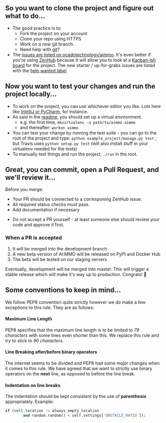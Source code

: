 ## So you want to **clone** the project and figure out **what** to do...
* The good practice is to: 
    * Fork the project on your account
    * Clone your repo using HTTPS
    * Work on a new git branch.
    * Need help with [git](https://git-scm.com/docs/gittutorial)?
* The [issues are listed on ocadotechnology/aimmo](https://github.com/ocadotechnology/aimmo/issues). 
It's even better if you're using [ZenHub](https://www.zenhub.com/) because it will allow you to look at a [Kanban-ish board](https://github.com/ocadotechnology/aimmo/issues#boards) for the project.
The new starter / up-for-grabs issues are listed with the [help wanted label](https://github.com/ocadotechnology/aimmo/labels/help%20wanted)

## Now you want to **test** your changes and **run** the project locally...
* To work on the project, you can use whichever editor you like. Lots here like [IntelliJ or PyCharm](https://www.jetbrains.com/), for instance.
* As said in the [readme](https://github.com/ocadotechnology/aimmo), you should set up a virtual environment. 
    * e.g. the first time, `mkvirtualenv -a path/to/aimmo aimmo`
    * and thereafter: `workon aimmo`
* You can test your change by running the test suite - you can go to the root of the project and type: `python example_project/manage.py test` ; but Travis uses `python setup.py test` (will also install stuff in your virtualenv needed for the tests)
* To manually test things and run the project, `./run` in the root.

## Great, you can **commit**, open a **Pull Request**, and we'll **review** it...

Before you merge:
- Your PR should be connected to a corresponing ZenHub issue.
- All required status checks must pass.
- Add documentation if necessary

* Do not accept a PR yourself - at least someone else should review your code and approve it first.

### When a PR is accepted

1. It will be merged into the  development branch
2. A new beta version of AI:MMO will be released on PyPI and Docker Hub
3. The beta will be tested on our staging servers

Eventually, development will be merged into master. This will trigger a stable release which will make it's way up to production. Congrats! 🎉

## Some conventions to keep in mind...
We follow PEP8 convention quite strictly however we do make a few exceptions to this rule. They are as follows:

#### Maximum Line Length
PEP8 specifies that the maximum line length is to be limited to *79 characters* with some lines even shorter than this. We replace this rule and try to stick to *90 characters*.

#### Line Breaking after/before binary operators
The internet seems to be divided and PEP8 had some major changes when it comes to this rule. We have agreed that we want to strictly use binary operators on the **next** line, as opposed to before the line break.

#### Indentation on line breaks
The indentation should be kept consistent by the use of **parenthesis** appropriately. Example:
```python
if (cell.location != always_empty_location
        and random.random() < self.settings['OBSTACLE_RATIO']):
```

